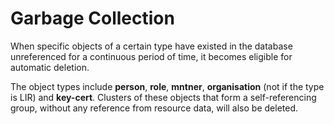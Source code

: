 # Garbage Collection
When specific objects of a certain type have existed in the database unreferenced for a continuous period of time, it becomes eligible for automatic deletion.

The object types include **person**, **role**, **mntner**, **organisation** (not if the type is LIR) and **key-cert**. Clusters of these objects that form a self-referencing group, without any reference from resource data, will also be deleted.
